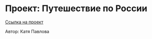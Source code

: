 # Проект: Путешествие по России

[Ссылка на проект](https://katushapvlva.github.io/russian-travel/)

Автор: Катя Павлова